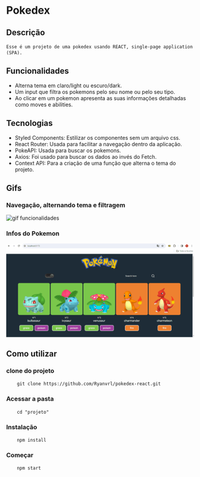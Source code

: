 # Pokedex

## Descrição
    Esse é um projeto de uma pokedex usando REACT, single-page application (SPA).


## Funcionalidades
- Alterna tema em claro/light ou escuro/dark.
- Um input que filtra os pokemons pelo seu nome ou pelo seu tipo.
- Ao clicar em um pokemon apresenta as suas informações detalhadas como moves e abilities.

## Tecnologias

- Styled Components: Estilizar os componentes sem um arquivo css.
- React Router: Usada para facilitar a navegação dentro da aplicação.
- PokeAPI: Usada para buscar os pokemons.
- Axios: Foi usado para buscar os dados ao invés do Fetch.
- Context API: Para a criação de uma função que alterna o tema do projeto.

## Gifs

### Navegação, alternando tema e filtragem
<img src="./public/images/alterando-tema.gif" alt="gif funcionalidades">

### Infos do Pokemon
<img src="./public/images/infos-pokemon.gif" alt="gif de filtragem de pokemons">

## Como utilizar

### clone do projeto
```
    git clone https://github.com/Ryanvrl/pokedex-react.git
```

### Acessar a pasta
```
    cd "projeto"
```

### Instalação
```
    npm install
```

### Começar
```
    npm start
```

